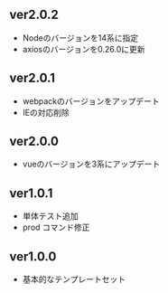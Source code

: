 ## ver2.0.2

- Nodeのバージョンを14系に指定
- axiosのバージョンを0.26.0に更新

## ver2.0.1

- webpackのバージョンをアップデート
- IEの対応削除

## ver2.0.0

- vueのバージョンを3系にアップデート

## ver1.0.1

- 単体テスト追加
- prod コマンド修正

## ver1.0.0

- 基本的なテンプレートセット
